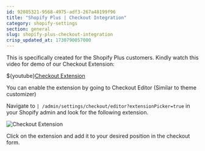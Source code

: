 ```yaml
---
id: 92085321-9568-4975-adf3-267a48199f96
title: "Shopify Plus | Checkout Integration"
category: shopify-settings
section: general
slug: shopify-plus-checkout-integration
crisp_updated_at: 1730790057000
---
```


This is specifically created for the Shopify Plus customers. Kindly watch this video for demo of our Checkout Extension:

${youtube}[Checkout Extension](BOTDZSxwcqU)

You can enable the extension by going to Checkout Editor (Similar to theme customizer)

Navigate to `| /admin/settings/checkout/editor?extensionPicker=true` in your Shopify admin and look for the following extension.

![Checkout Extension](https://storage.crisp.chat/users/helpdesk/website/ca826b447482b000/image_rrc7f9.png)

Click on the extension and add it to your desired position in the checkout form.
